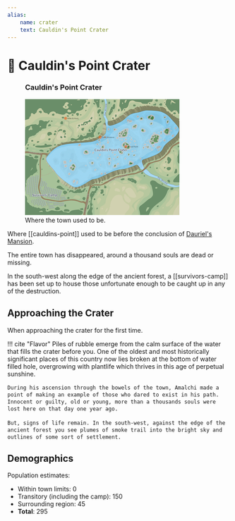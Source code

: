 ```yaml
---
alias:
    name: crater
    text: Cauldin's Point Crater
---
```

# 🔐 Cauldin's Point Crater

<figure class="infobox right">
  <h3>Cauldin's Point Crater</h3>
  <a href="/assets/images/cauldins-point-crater-full.png">
    <img src="/assets/images/cauldins-point-crater-tiny.png" />
  </a>
  <figcaption>
    Where the town used to be.
  </figcaption>
</figure>

Where [[cauldins-point]] used to be before the conclusion of [Dauriel's Mansion](../../dauriels-mansion/index.md).

The entire town has disappeared, around a thousand souls are dead or missing.

In the south-west along the edge of the ancient forest, a [[survivors-camp]] has been set up to house those unfortunate enough to be caught up in any of the destruction.

## Approaching the Crater

When approaching the crater for the first time.

!!! cite "Flavor"
    Piles of rubble emerge from the calm surface of the water that fills the crater before you. One of the oldest and most historically significant places of this country now lies broken at the bottom of water filled hole, overgrowing with plantlife which thrives in this age of perpetual sunshine.

    During his ascension through the bowels of the town, Amalchi made a point of making an example of those who dared to exist in his path. Innocent or guilty, old or young, more than a thousands souls were lost here on that day one year ago.

    But, signs of life remain. In the south-west, against the edge of the ancient forest you see plumes of smoke trail into the bright sky and outlines of some sort of settlement.

## Demographics

Population estimates:

- Within town limits: 0
- Transitory (including the camp): 150
- Surrounding region: 45
- **Total**: 295
